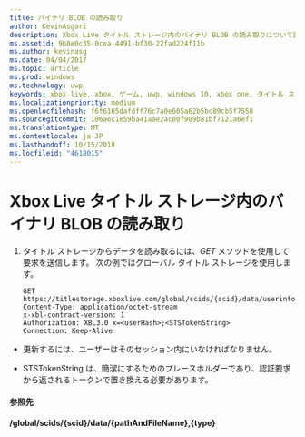 ```yaml
---
title: バイナリ BLOB の読み取り
author: KevinAsgari
description: Xbox Live タイトル ストレージ内のバイナリ BLOB の読み取りについて説明します。
ms.assetid: 9b8e0c35-0cea-4491-bf30-22fad224f11b
ms.author: kevinasg
ms.date: 04/04/2017
ms.topic: article
ms.prod: windows
ms.technology: uwp
keywords: xbox live, xbox, ゲーム, uwp, windows 10, xbox one, タイトル ストレージ
ms.localizationpriority: medium
ms.openlocfilehash: f6f6165dafdff76c7a0e605a62b5bc89cb5f7558
ms.sourcegitcommit: 106aec1e59ba41aae2ac00f909b81bf7121a6ef1
ms.translationtype: MT
ms.contentlocale: ja-JP
ms.lasthandoff: 10/15/2018
ms.locfileid: "4618015"
---
```

# <a name="reading-a-binary-blob-in-xbox-live-title-storage"></a>Xbox Live タイトル ストレージ内のバイナリ BLOB の読み取り

1.  タイトル ストレージからデータを読み取るには、*GET* メソッドを使用して要求を送信します。 次の例ではグローバル タイトル ストレージを使用します。

        GET https://titlestorage.xboxlive.com/global/scids/{scid}/data/userinfo.bin,binary
        Content-Type: application/octet-stream
        x-xbl-contract-version: 1
        Authorization: XBL3.0 x=<userHash>;<STSTokenString>
        Connection: Keep-Alive



-   更新するには、ユーザーはそのセッション内にいなければなりません。

-   STSTokenString は、簡潔にするためのプレースホルダーであり、認証要求から返されるトークンで置き換える必要があります。

#### <a name="reference"></a>参照先

**/global/scids/{scid}/data/{pathAndFileName},{type}**
